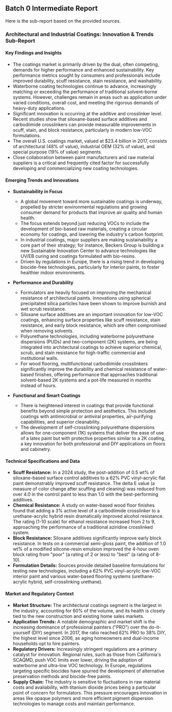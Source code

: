 ## Batch 0 Intermediate Report

Here is the sub-report based on the provided sources.

### **Architectural and Industrial Coatings: Innovation & Trends Sub-Report**

#### **Key Findings and Insights**

*   The coatings market is primarily driven by the dual, often competing, demands for higher performance and enhanced sustainability. Key performance metrics sought by consumers and professionals include improved durability, scuff resistance, stain resistance, and washability.
*   Waterborne coating technologies continue to advance, increasingly matching or exceeding the performance of traditional solvent-borne systems. However, challenges remain in areas such as application under varied conditions, overall cost, and meeting the rigorous demands of heavy-duty applications.
*   Significant innovation is occurring at the additive and crosslinker level. Recent studies show that siloxane-based surface additives and carbodiimide crosslinkers can provide measurable improvements in scuff, stain, and block resistance, particularly in modern low-VOC formulations.
*   The overall U.S. coatings market, valued at $23.4 billion in 2017, consists of architectural (48% of value), industrial OEM (32% of value), and special purpose (19% of value) segments.
*   Close collaboration between paint manufacturers and raw material suppliers is a critical and frequently cited factor for successfully developing and commercializing new coating technologies.

#### **Emerging Trends and Innovations**

*   **Sustainability in Focus**
    *   A global movement toward more sustainable coatings is underway, propelled by stricter environmental regulations and growing consumer demand for products that improve air quality and human health.
    *   The focus extends beyond just reducing VOCs to include the development of bio-based raw materials, creating a circular economy for coatings, and lowering the industry's carbon footprint.
    *   In industrial coatings, major suppliers are making sustainability a core part of their strategy; for instance, Beckers Group is building a new Sustainable Innovation Center to advance technologies like UV/EB curing and coatings formulated with bio-resins.
    *   Driven by regulations in Europe, there is a rising trend in developing biocide-free technologies, particularly for interior paints, to foster healthier indoor environments.

*   **Performance and Durability**
    *   Formulators are heavily focused on improving the mechanical resistance of architectural paints. Innovations using spherical precipitated silica particles have been shown to improve burnish and wet scrub resistance.
    *   Siloxane surface additives are an important innovation for low-VOC coatings, enhancing surface properties like scuff resistance, stain resistance, and early block resistance, which are often compromised when removing solvents.
    *   Polyurethane technologies, including waterborne polyurethane dispersions (PUDs) and two-component (2K) systems, are being integrated into architectural coatings to achieve superior chemical, scrub, and stain resistance for high-traffic commercial and institutional walls.
    *   For wood flooring, multifunctional carbodiimide crosslinkers significantly improve the durability and chemical resistance of water-based finishes, offering performance that approaches traditional solvent-based 2K systems and a pot-life measured in months instead of hours.

*   **Functional and Smart Coatings**
    *   There is heightened interest in coatings that provide functional benefits beyond simple protection and aesthetics. This includes coatings with antimicrobial or antiviral properties, air-purifying capabilities, and superior cleanability.
    *   The development of self-crosslinking polyurethane dispersions allows for one-component (1K) systems that deliver the ease of use of a latex paint but with protective properties similar to a 2K coating, a key innovation for both professional and DIY applications on floors and cabinetry.

#### **Technical Specifications and Data**

*   **Scuff Resistance:** In a 2024 study, the post-addition of 0.5 wt% of siloxane-based surface control additives to a 62% PVC vinyl-acrylic flat paint demonstrably improved scuff resistance. The delta E value (a measure of color change after scuffing and cleaning) was reduced from over 4.0 in the control paint to less than 1.0 with the best-performing additives.
*   **Chemical Resistance:** A study on water-based wood floor finishes found that adding a 3% active level of a carbodiimide crosslinker to a urethane-acrylic hybrid resin dramatically improved alcohol resistance. The rating (1-10 scale) for ethanol resistance increased from 2 to 9, approaching the performance of a traditional aziridine crosslinked system.
*   **Block Resistance:** Siloxane additives significantly improve early block resistance. In tests on a commercial semi-gloss paint, the addition of 1.0 wt% of a modified silicone-resin emulsion improved the 4-hour oven block rating from "poor" (a rating of 2 or less) to "best" (a rating of 8-10).
*   **Formulation Details:** Sources provide detailed baseline formulations for testing new technologies, including a 62% PVC vinyl-acrylic low-VOC interior paint and various water-based flooring systems (urethane-acrylic hybrid, self-crosslinking urethane).

#### **Market and Regulatory Context**

*   **Market Structure:** The architectural coatings segment is the largest in the industry, accounting for 60% of the volume, and its health is closely tied to the new construction and existing home sales markets.
*   **Application Trends:** A notable demographic and market shift is the increasing dominance of professional painters ("PRO") over the do-it-yourself (DIY) segment. In 2017, the ratio reached 62% PRO to 38% DIY, the highest level since 2006, as aging homeowners and dual-income households opt to hire painters.
*   **Regulatory Drivers:** Increasingly stringent regulations are a primary catalyst for innovation. Regional rules, such as those from California's SCAQMD, push VOC limits ever lower, driving the adoption of waterborne and ultra-low VOC technology. In Europe, regulations targeting specific biocides have spurred the development of alternative preservation methods and biocide-free paints.
*   **Supply Chain:** The industry is sensitive to fluctuations in raw material costs and availability, with titanium dioxide prices being a particular point of concern for formulators. This pressure encourages innovation in areas like opaque polymers and more efficient pigment dispersion technologies to manage costs and maintain performance.